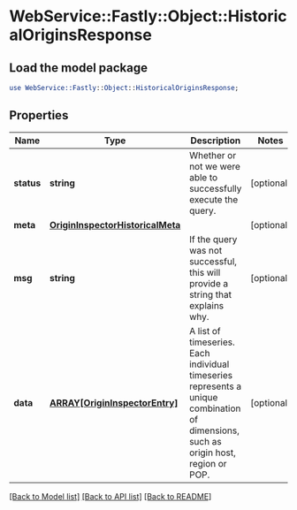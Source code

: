 # WebService::Fastly::Object::HistoricalOriginsResponse

## Load the model package
```perl
use WebService::Fastly::Object::HistoricalOriginsResponse;
```

## Properties
Name | Type | Description | Notes
------------ | ------------- | ------------- | -------------
**status** | **string** | Whether or not we were able to successfully execute the query. | [optional] 
**meta** | [**OriginInspectorHistoricalMeta**](OriginInspectorHistoricalMeta.md) |  | [optional] 
**msg** | **string** | If the query was not successful, this will provide a string that explains why. | [optional] 
**data** | [**ARRAY[OriginInspectorEntry]**](OriginInspectorEntry.md) | A list of timeseries. Each individual timeseries represents a unique combination of dimensions, such as origin host, region or POP. | [optional] 

[[Back to Model list]](../README.md#documentation-for-models) [[Back to API list]](../README.md#documentation-for-api-endpoints) [[Back to README]](../README.md)


